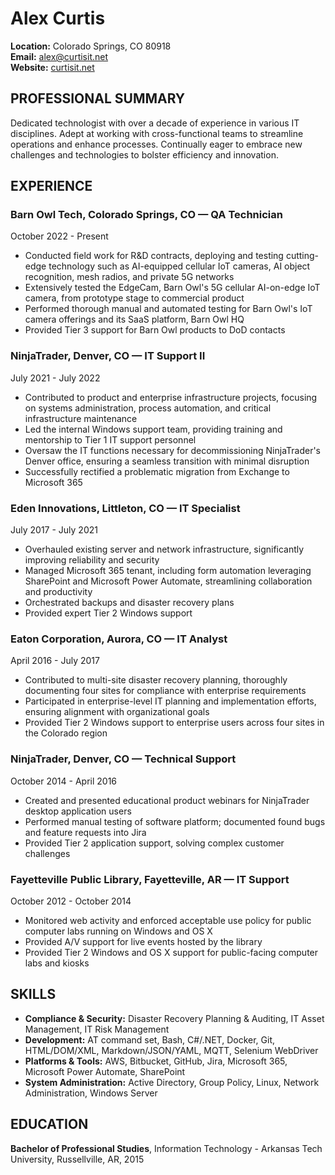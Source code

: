 # Alex Curtis
**Location:** Colorado Springs, CO 80918  
**Email:** [alex@curtisit.net](mailto:alex@curtisit.net)  
**Website:** [curtisit.net](https://curtisit.net)  

## PROFESSIONAL SUMMARY
Dedicated technologist with over a decade of experience in various IT disciplines. Adept at working with cross-functional teams to streamline operations and enhance processes. Continually eager to embrace new challenges and technologies to bolster efficiency and innovation.

## EXPERIENCE

### Barn Owl Tech, Colorado Springs, CO — QA Technician
October 2022 - Present
- Conducted field work for R&D contracts, deploying and testing cutting-edge technology such as AI-equipped cellular IoT cameras, AI object recognition, mesh radios, and private 5G networks
- Extensively tested the EdgeCam, Barn Owl's 5G cellular AI-on-edge IoT camera, from prototype stage to commercial product
- Performed thorough manual and automated testing for Barn Owl's IoT camera offerings and its SaaS platform, Barn Owl HQ
- Provided Tier 3 support for Barn Owl products to DoD contacts

### NinjaTrader, Denver, CO — IT Support II
July 2021 - July 2022
- Contributed to product and enterprise infrastructure projects, focusing on systems administration, process automation, and critical infrastructure maintenance
- Led the internal Windows support team, providing training and mentorship to Tier 1 IT support personnel
- Oversaw the IT functions necessary for decommissioning NinjaTrader's Denver office, ensuring a seamless transition with minimal disruption
- Successfully rectified a problematic migration from Exchange to Microsoft 365

### Eden Innovations, Littleton, CO — IT Specialist
July 2017 - July 2021
- Overhauled existing server and network infrastructure, significantly improving reliability and security
- Managed Microsoft 365 tenant, including form automation leveraging SharePoint and Microsoft Power Automate, streamlining collaboration and productivity
- Orchestrated backups and disaster recovery plans
- Provided expert Tier 2 Windows support

### Eaton Corporation, Aurora, CO — IT Analyst
April 2016 - July 2017
- Contributed to multi-site disaster recovery planning, thoroughly documenting four sites for compliance with enterprise requirements
- Participated in enterprise-level IT planning and implementation efforts, ensuring alignment with organizational goals
- Provided Tier 2 Windows support to enterprise users across four sites in the Colorado region

### NinjaTrader, Denver, CO — Technical Support
October 2014 - April 2016
- Created and presented educational product webinars for NinjaTrader desktop application users
- Performed manual testing of software platform; documented found bugs and feature requests into Jira
- Provided Tier 2 application support, solving complex customer challenges

### Fayetteville Public Library, Fayetteville, AR — IT Support
October 2012 - October 2014
- Monitored web activity and enforced acceptable use policy for public computer labs running on Windows and OS X
- Provided A/V support for live events hosted by the library
- Provided Tier 2 Windows and OS X support for public-facing computer labs and kiosks

## SKILLS
- **Compliance & Security:** Disaster Recovery Planning & Auditing, IT Asset Management, IT Risk Management
- **Development:** AT command set, Bash, C#/.NET, Docker, Git, HTML/DOM/XML, Markdown/JSON/YAML, MQTT, Selenium WebDriver
- **Platforms & Tools:** AWS, Bitbucket, GitHub, Jira, Microsoft 365, Microsoft Power Automate, SharePoint
- **System Administration:** Active Directory, Group Policy, Linux, Network Administration, Windows Server

## EDUCATION
**Bachelor of Professional Studies**, Information Technology - Arkansas Tech University, Russellville, AR, 2015

